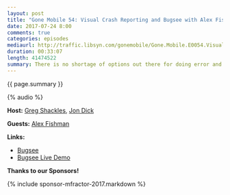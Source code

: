 ```yaml
---
layout: post
title: "Gone Mobile 54: Visual Crash Reporting and Bugsee with Alex Fishman"
date: 2017-07-24 8:00
comments: true
categories: episodes
mediaurl: http://traffic.libsyn.com/gonemobile/Gone.Mobile.E0054.Visual.Crash.Reporting.and.Bugsee.with.Alex.Fishman.mp3
duration: 00:33:07
length: 41474522
summary: There is no shortage of options out there for doing error and crash reporting for mobile apps, but Bugsee takes a different approach, providing a more visual and deeper set of reporting and diagnostics. In this episode we talk to Alex Fishman, founder and CEO of Bugsee, and dig into what they're offering for mobile developers.
---
```


{{ page.summary }}

<!-- more -->

{% audio %}

**Host:** [Greg Shackles](http://twitter.com/gshackles), [Jon Dick](http://twitter.com/redth)

**Guests:** [Alex Fishman](https://twitter.com/fishmanalex)

**Links:** 

- [Bugsee](https://www.bugsee.com/)
- [Bugsee Live Demo](https://www.bugsee.com/demo)

**Thanks to our Sponsors!**

{% include sponsor-mfractor-2017.markdown %}
